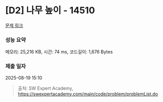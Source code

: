 # [D2] 나무 높이 - 14510 

[문제 링크](https://swexpertacademy.com/main/code/problem/problemDetail.do?contestProbId=AYFofW8qpXYDFAR4) 

### 성능 요약

메모리: 25,216 KB, 시간: 74 ms, 코드길이: 1,676 Bytes

### 제출 일자

2025-08-19 15:10



> 출처: SW Expert Academy, https://swexpertacademy.com/main/code/problem/problemList.do